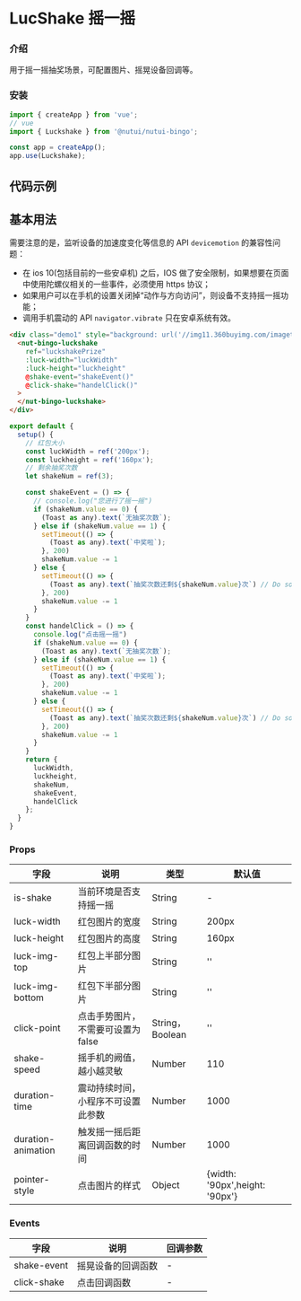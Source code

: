# LucShake 摇一摇

### 介绍

用于摇一摇抽奖场景，可配置图片、摇晃设备回调等。

### 安装
``` javascript
import { createApp } from 'vue';
// vue
import { Luckshake } from '@nutui/nutui-bingo';

const app = createApp();
app.use(Luckshake);
```

## 代码示例
## 基本用法

需要注意的是，监听设备的加速度变化等信息的 API `devicemotion` 的兼容性问题：
- 在 ios 10(包括目前的一些安卓机) 之后，IOS 做了安全限制，如果想要在页面中使用陀螺仪相关的一些事件，必须使用 https 协议；
- 如果用户可以在手机的设置关闭掉“动作与方向访问”，则设备不支持摇一摇功能；
- 调用手机震动的 API `navigator.vibrate` 只在安卓系统有效。

```html
<div class="demo1" style="background: url('//img11.360buyimg.com/imagetools/jfs/t1/114254/40/21041/607452/618e30bbE6ab3ee0c/9b7a249aee21ba46.jpg') no-repeat top center/100% 100%">
  <nut-bingo-luckshake
    ref="luckshakePrize"
    :luck-width="luckWidth"
    :luck-height="luckheight"
    @shake-event="shakeEvent()"
    @click-shake="handelClick()"
  >
  </nut-bingo-luckshake>
</div>
```

```javascript
export default {
  setup() {
    // 红包大小
    const luckWidth = ref('200px');
    const luckheight = ref('160px');
    // 剩余抽奖次数
    let shakeNum = ref(3);

    const shakeEvent = () => {
      // console.log("您进行了摇一摇")
      if (shakeNum.value == 0) {
        (Toast as any).text(`无抽奖次数`);
      } else if (shakeNum.value == 1) {
        setTimeout(() => {
          (Toast as any).text(`中奖啦`);
        }, 200)
        shakeNum.value -= 1
      } else {
        setTimeout(() => {
          (Toast as any).text(`抽奖次数还剩${shakeNum.value}次`) // Do something
        }, 200)
        shakeNum.value -= 1
      }
    }
    const handelClick = () => {
      console.log("点击摇一摇")
      if (shakeNum.value == 0) {
        (Toast as any).text(`无抽奖次数`);
      } else if (shakeNum.value == 1) {
        setTimeout(() => {
          (Toast as any).text(`中奖啦`);
        }, 200)
        shakeNum.value -= 1
      } else {
        setTimeout(() => {
          (Toast as any).text(`抽奖次数还剩${shakeNum.value}次`) // Do something
        }, 200)
        shakeNum.value -= 1
      }
    }
    return {
      luckWidth,
      luckheight,
      shakeNum,
      shakeEvent,
      handelClick
    };
  }
}
```

### Props

| 字段 | 说明 | 类型 | 默认值
|----- | ----- | ----- | ----- 
| is-shake | 当前环境是否支持摇一摇 | String | -
| luck-width | 红包图片的宽度 | String | 200px
| luck-height | 红包图片的高度 | String | 160px
| luck-img-top | 红包上半部分图片 | String | ''
| luck-img-bottom | 红包下半部分图片 | String | ''
| click-point | 点击手势图片，不需要可设置为false | String，Boolean | ''
| shake-speed | 摇手机的阙值，越小越灵敏 | Number | 110
| duration-time | 震动持续时间，小程序不可设置此参数 | Number | 1000
| duration-animation | 触发摇一摇后距离回调函数的时间 | Number | 1000
| pointer-style | 点击图片的样式 | Object | {width: '90px',height: '90px'}

### Events

| 字段 | 说明 | 回调参数
|----- | ----- | -----
| shake-event  | 摇晃设备的回调函数 | - 
| click-shake | 点击回调函数 | - 

